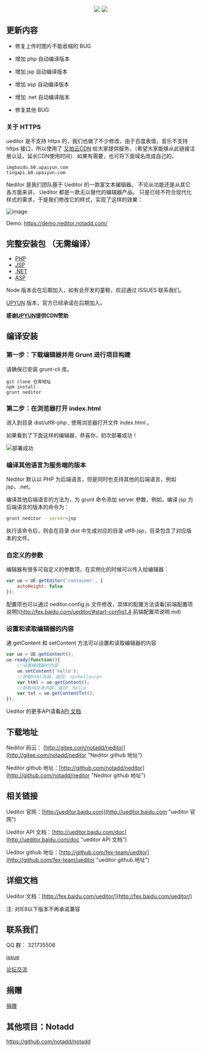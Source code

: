 
<p align="center">
<a href="https://jq.qq.com/?_wv=1027&k=5qVzRh4" title="Notadd 官方技术交流群"><img src="https://img.shields.io/badge/QQ%20Group-321735506-6782d6.svg?style=flat-square"></a>
<a href="https://travis-ci.org/notadd/notadd" title="Build Status"><img src="https://travis-ci.org/notadd/notadd.svg?branch=master"></a>
</p>

## 更新内容

* 修复上传时图片不能收缩的 BUG

* 增加 php 自动编译版本

* 增加 jsp 自动编译版本

* 增加 asp 自动编译版本

* 增加 .net 自动编译版本

* 修复其他 BUG

### 关于 HTTPS

ueditor 是不支持 https 的，我们也做了不少修改，由于百度表情，音乐不支持https 接口，所以使用了 [又拍云CDN](https://console.upyun.com/register/?invite=r17EYO3BW) 给大家提供服务，（希望大家能够从此链接注册认证，延长CDN使用时间）
如果有需要，也可将下面域名改成自己的。
```
imgbaidu.b0.upaiyun.com
tingapi.b0.upaiyun.com
```
Neditor 是我们团队基于 Ueditor 的一款富文本编辑器。
不论从功能还是从其它各方面来讲， Ueditor 都是一款无以替代的编辑器产品。
只是已经不符合现代化样式的需求，于是我们修改它的样式，实现了这样的效果：

![image](https://www.notadd.com/src/neditor.webp)

Demo:  https://demo.neditor.notadd.com/

## 完整安装包 （无需编译） ##

* [PHP](https://www.notadd.com/download/neditor/Nediotr-php-master.tar.xz)
* [JSP](https://www.notadd.com/download/neditor/Nediotr-jsp-master.tar.xz)
* [.NET](https://www.notadd.com/download/neditor/Nediotr-net-master.tar.xz)
* [ASP](https://www.notadd.com/download/neditor/Nediotr-asp-master.tar.xz)

Node 版本会在后期加入，如有会开发的童鞋，欢迎通过 ISSUES 联系我们。

[UPYUN](https://console.upyun.com/register/?invite=r17EYO3BW) 版本，官方已经承诺在后期加入。

**感谢[UPYUN](https://console.upyun.com/register/?invite=r17EYO3BW)提供CDN赞助**

## 编译安装 ##

### 第一步：下载编辑器并用 Grunt 进行项目构建 ###

请确保已安装 grunt-cli 库。

```shell
git clone 仓库地址
npm install
grunt neditor
```

### 第二步：在浏览器打开 index.html ###

进入到目录 dist/utf8-php , 使用浏览器打开文件 index.html 。

如果看到了下面这样的编辑器，恭喜你，初次部署成功！

![部署成功](https://www.notadd.com/src/neditor-demo.webp)

### 编译其他语言为服务端的版本

Neditor 默认以 PHP 为后端语言，但是同时也支持其他的后端语言，例如 jsp，.net。

编译其他后端语言的方法为，为 grunt 命令添加 server 参数，例如，编译 jsp 为后端语言的版本的命令为：

```bash
grunt neditor --server=jsp
```

执行该命令后，则会在目录 dist 中生成对应的目录 utf8-jsp，目录包含了对应版本的文件。

### 自定义的参数

编辑器有很多可自定义的参数项，在实例化的时候可以传入给编辑器：

```javascript
var ue = UE.getEditor('container', {
    autoHeight: false
});
```

配置项也可以通过 neditor.config.js 文件修改，具体的配置方法请看[前端配置项说明](http://fex.baidu.com/ueditor/#start-config1.4 前端配置项说明.md)

### 设置和读取编辑器的内容

通 getContent 和 setContent 方法可以设置和读取编辑器的内容

```javascript
var ue = UE.getContent();
ue.ready(function(){
    //设置编辑器的内容
    ue.setContent('hello');
    //获取html内容，返回: <p>hello</p>
    var html = ue.getContent();
    //获取纯文本内容，返回: hello
    var txt = ue.getContentTxt();
});
```

Ueditor 的更多API请看[API 文档](http://ueditor.baidu.com/doc "ueditor API 文档")

##  下载地址

Neditor 码云： [http://gitee.com/notadd/neditor](http://gitee.com/notadd/neditor "Neditor github 地址")

Neditor github 地址：[http://github.com/notadd/neditor](http://github.com/notadd/neditor "Neditor github 地址")

## 相关链接 

Ueditor 官网：[http://ueditor.baidu.com](http://ueditor.baidu.com "ueditor 官网")

Ueditor API 文档：[http://ueditor.baidu.com/doc](http://ueditor.baidu.com/doc "ueditor API 文档")

Ueditor github 地址：[http://github.com/fex-team/ueditor](http://github.com/fex-team/ueditor "ueditor github 地址")



## 详细文档

Ueditor 文档：[http://fex.baidu.com/ueditor/](http://fex.baidu.com/ueditor/)

注: 对IE8以下版本不再承诺兼容

## 联系我们 ##

QQ 群： 321735506

[issue](http://github.com/notadd/neditor/issues)

[论坛交流](https://bbs.notadd.com/category/13 "Neditor 论坛")

## 捐赠 


[捐赠](https://git.oschina.net/notadd/notadd?donate=true)
 
## 其他项目：Notadd

https://github.com/notadd/notadd
